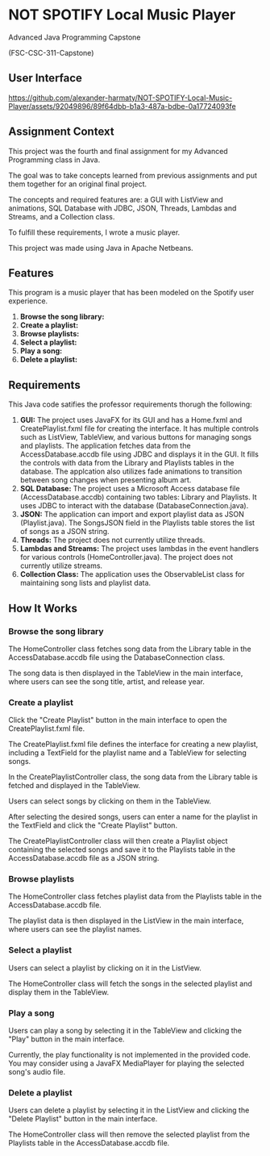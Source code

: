 # NOT SPOTIFY Local Music Player

Advanced Java Programming Capstone

(FSC-CSC-311-Capstone)

## User Interface

https://github.com/alexander-harmaty/NOT-SPOTIFY-Local-Music-Player/assets/92049896/89f64dbb-b1a3-487a-bdbe-0a17724093fe


## Assignment Context

This project was the fourth and final assignment for my Advanced Programming class in Java.

The goal was to take concepts learned from previous assignments and put them together for an original final project.

The concepts and required features are: a GUI with ListView and animations, SQL Database with JDBC, JSON, Threads, Lambdas and Streams, and a Collection class.

To fulfill these requirements, I wrote a music player. 

This project was made using Java in Apache Netbeans.

## Features

This program is a music player that has been modeled on the Spotify user experience.

1. **Browse the song library:**
2. **Create a playlist:**
3. **Browse playlists:**
4. **Select a playlist:**
5. **Play a song:**
6. **Delete a playlist:**

## Requirements

This Java code satifies the professor requirements thorugh the following:

1. **GUI:** 
The project uses JavaFX for its GUI and has a Home.fxml and CreatePlaylist.fxml file for creating the interface.
It has multiple controls such as ListView, TableView, and various buttons for managing songs and playlists.
The application fetches data from the AccessDatabase.accdb file using JDBC and displays it in the GUI.
It fills the controls with data from the Library and Playlists tables in the database.
The applcation also utilizes fade animations to transition between song changes when presenting album art.
2. **SQL Database:**
The project uses a Microsoft Access database file (AccessDatabase.accdb) containing two tables: Library and Playlists.
It uses JDBC to interact with the database (DatabaseConnection.java).
3. **JSON:**
The application can import and export playlist data as JSON (Playlist.java).
The SongsJSON field in the Playlists table stores the list of songs as a JSON string. 
4. **Threads:**
The project does not currently utilize threads.
5. **Lambdas and Streams:**
The project uses lambdas in the event handlers for various controls (HomeController.java).
The project does not currently utilize streams.
6. **Collection Class:**
The application uses the ObservableList class for maintaining song lists and playlist data.

## How It Works

### Browse the song library

The HomeController class fetches song data from the Library table in the AccessDatabase.accdb file using the DatabaseConnection class.

The song data is then displayed in the TableView in the main interface, where users can see the song title, artist, and release year.

### Create a playlist

Click the "Create Playlist" button in the main interface to open the CreatePlaylist.fxml file.

The CreatePlaylist.fxml file defines the interface for creating a new playlist, including a TextField for the playlist name and a TableView for selecting songs.

In the CreatePlaylistController class, the song data from the Library table is fetched and displayed in the TableView.

Users can select songs by clicking on them in the TableView.

After selecting the desired songs, users can enter a name for the playlist in the TextField and click the "Create Playlist" button.

The CreatePlaylistController class will then create a Playlist object containing the selected songs and save it to the Playlists table in the AccessDatabase.accdb file as a JSON string.

### Browse playlists

The HomeController class fetches playlist data from the Playlists table in the AccessDatabase.accdb file.

The playlist data is then displayed in the ListView in the main interface, where users can see the playlist names.

### Select a playlist

Users can select a playlist by clicking on it in the ListView.

The HomeController class will fetch the songs in the selected playlist and display them in the TableView.

### Play a song

Users can play a song by selecting it in the TableView and clicking the "Play" button in the main interface.

Currently, the play functionality is not implemented in the provided code. You may consider using a JavaFX MediaPlayer for playing the selected song's audio file.

### Delete a playlist

Users can delete a playlist by selecting it in the ListView and clicking the "Delete Playlist" button in the main interface.

The HomeController class will then remove the selected playlist from the Playlists table in the AccessDatabase.accdb file.
